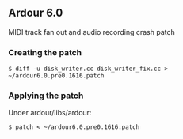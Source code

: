 ## Ardour 6.0

MIDI track fan out and audio recording crash patch

### Creating the patch

```
$ diff -u disk_writer.cc disk_writer_fix.cc > ~/ardour6.0.pre0.1616.patch
```

### Applying the patch

Under ardour/libs/ardour:

```
$ patch < ~/ardour6.0.pre0.1616.patch
```

